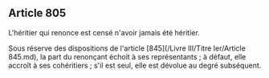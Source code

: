 Article 805
----
L'héritier qui renonce est censé n'avoir jamais été héritier.

Sous réserve des dispositions de l'article [845](/Livre III/Titre Ier/Article 845.md), la part du renonçant échoit à
ses représentants ; à défaut, elle accroît à ses cohéritiers ; s'il est seul,
elle est dévolue au degré subséquent.
